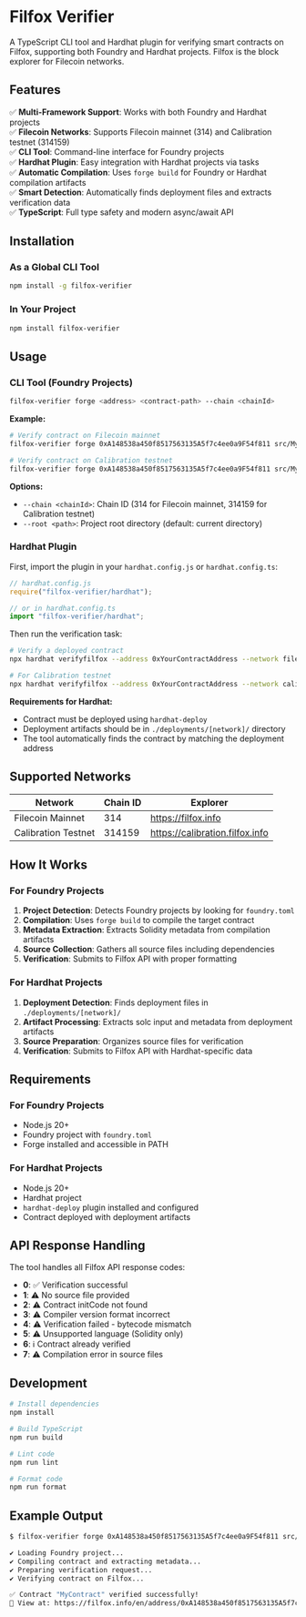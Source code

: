 # Filfox Verifier

A TypeScript CLI tool and Hardhat plugin for verifying smart contracts on Filfox, supporting both Foundry and Hardhat projects. Filfox is the block explorer for Filecoin networks.

## Features

✅ **Multi-Framework Support**: Works with both Foundry and Hardhat projects  
✅ **Filecoin Networks**: Supports Filecoin mainnet (314) and Calibration testnet (314159)  
✅ **CLI Tool**: Command-line interface for Foundry projects  
✅ **Hardhat Plugin**: Easy integration with Hardhat projects via tasks  
✅ **Automatic Compilation**: Uses `forge build` for Foundry or Hardhat compilation artifacts  
✅ **Smart Detection**: Automatically finds deployment files and extracts verification data  
✅ **TypeScript**: Full type safety and modern async/await API  

## Installation

### As a Global CLI Tool

```bash
npm install -g filfox-verifier
```

### In Your Project

```bash
npm install filfox-verifier
```

## Usage

### CLI Tool (Foundry Projects)

```bash
filfox-verifier forge <address> <contract-path> --chain <chainId>
```

**Example:**
```bash
# Verify contract on Filecoin mainnet
filfox-verifier forge 0xA148538a450f8517563135A5f7c4ee0a9F54f811 src/MyContract.sol:MyContract --chain 314

# Verify contract on Calibration testnet  
filfox-verifier forge 0xA148538a450f8517563135A5f7c4ee0a9F54f811 src/MyContract.sol:MyContract --chain 314159
```

**Options:**
- `--chain <chainId>`: Chain ID (314 for Filecoin mainnet, 314159 for Calibration testnet)
- `--root <path>`: Project root directory (default: current directory)

### Hardhat Plugin

First, import the plugin in your `hardhat.config.js` or `hardhat.config.ts`:

```javascript
// hardhat.config.js
require("filfox-verifier/hardhat");

// or in hardhat.config.ts
import "filfox-verifier/hardhat";
```

Then run the verification task:

```bash
# Verify a deployed contract
npx hardhat verifyfilfox --address 0xYourContractAddress --network filecoin

# For Calibration testnet
npx hardhat verifyfilfox --address 0xYourContractAddress --network calibration
```

**Requirements for Hardhat:**
- Contract must be deployed using `hardhat-deploy`
- Deployment artifacts should be in `./deployments/[network]/` directory
- The tool automatically finds the contract by matching the deployment address

## Supported Networks

| Network | Chain ID | Explorer |
|---------|----------|----------|
| Filecoin Mainnet | 314 | https://filfox.info |
| Calibration Testnet | 314159 | https://calibration.filfox.info |

## How It Works

### For Foundry Projects
1. **Project Detection**: Detects Foundry projects by looking for `foundry.toml`
2. **Compilation**: Uses `forge build` to compile the target contract
3. **Metadata Extraction**: Extracts Solidity metadata from compilation artifacts
4. **Source Collection**: Gathers all source files including dependencies
5. **Verification**: Submits to Filfox API with proper formatting

### For Hardhat Projects  
1. **Deployment Detection**: Finds deployment files in `./deployments/[network]/`
2. **Artifact Processing**: Extracts solc input and metadata from deployment artifacts
3. **Source Preparation**: Organizes source files for verification
4. **Verification**: Submits to Filfox API with Hardhat-specific data

## Requirements

### For Foundry Projects
- Node.js 20+
- Foundry project with `foundry.toml`
- Forge installed and accessible in PATH

### For Hardhat Projects
- Node.js 20+
- Hardhat project
- `hardhat-deploy` plugin installed and configured
- Contract deployed with deployment artifacts

## API Response Handling

The tool handles all Filfox API response codes:

- **0**: ✅ Verification successful
- **1**: ⚠️ No source file provided  
- **2**: ⚠️ Contract initCode not found
- **3**: ⚠️ Compiler version format incorrect
- **4**: ⚠️ Verification failed - bytecode mismatch
- **5**: ⚠️ Unsupported language (Solidity only)
- **6**: ℹ️ Contract already verified
- **7**: ⚠️ Compilation error in source files

## Development

```bash
# Install dependencies
npm install

# Build TypeScript
npm run build

# Lint code
npm run lint

# Format code
npm run format
```

## Example Output

```bash
$ filfox-verifier forge 0xA148538a450f8517563135A5f7c4ee0a9F54f811 src/MyContract.sol:MyContract --chain 314

✔ Loading Foundry project...
✔ Compiling contract and extracting metadata...
✔ Preparing verification request...
✔ Verifying contract on Filfox...

✅ Contract "MyContract" verified successfully!
🔗 View at: https://filfox.info/en/address/0xA148538a450f8517563135A5f7c4ee0a9F54f811
```
